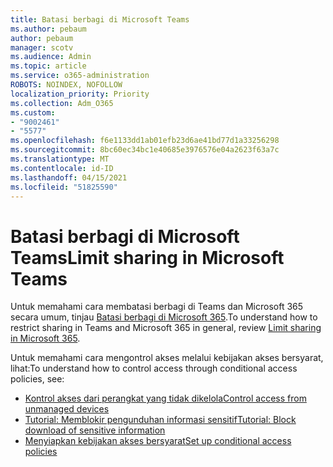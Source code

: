 ```yaml
---
title: Batasi berbagi di Microsoft Teams
ms.author: pebaum
author: pebaum
manager: scotv
ms.audience: Admin
ms.topic: article
ms.service: o365-administration
ROBOTS: NOINDEX, NOFOLLOW
localization_priority: Priority
ms.collection: Adm_O365
ms.custom:
- "9002461"
- "5577"
ms.openlocfilehash: f6e1133dd1ab01efb23d6ae41bd77d1a33256298
ms.sourcegitcommit: 8bc60ec34bc1e40685e3976576e04a2623f63a7c
ms.translationtype: MT
ms.contentlocale: id-ID
ms.lasthandoff: 04/15/2021
ms.locfileid: "51825590"
---
```

# <a name="limit-sharing-in-microsoft-teams"></a><span data-ttu-id="0ba92-102">Batasi berbagi di Microsoft Teams</span><span class="sxs-lookup"><span data-stu-id="0ba92-102">Limit sharing in Microsoft Teams</span></span>

<span data-ttu-id="0ba92-103">Untuk memahami cara membatasi berbagi di Teams dan Microsoft 365 secara umum, tinjau [Batasi berbagi di Microsoft 365](https://docs.microsoft.com/microsoft-365/solutions/microsoft-365-limit-sharing?view=o365-worldwide).</span><span class="sxs-lookup"><span data-stu-id="0ba92-103">To understand how to restrict sharing in Teams and Microsoft 365 in general, review [Limit sharing in Microsoft 365](https://docs.microsoft.com/microsoft-365/solutions/microsoft-365-limit-sharing?view=o365-worldwide).</span></span>

<span data-ttu-id="0ba92-104">Untuk memahami cara mengontrol akses melalui kebijakan akses bersyarat, lihat:</span><span class="sxs-lookup"><span data-stu-id="0ba92-104">To understand how to control access through conditional access policies, see:</span></span>

- [<span data-ttu-id="0ba92-105">Kontrol akses dari perangkat yang tidak dikelola</span><span class="sxs-lookup"><span data-stu-id="0ba92-105">Control access from unmanaged devices</span></span>](https://docs.microsoft.com/sharepoint/control-access-from-unmanaged-devices)
- [<span data-ttu-id="0ba92-106">Tutorial: Memblokir pengunduhan informasi sensitif</span><span class="sxs-lookup"><span data-stu-id="0ba92-106">Tutorial: Block download of sensitive information</span></span>](https://docs.microsoft.com/cloud-app-security/use-case-proxy-block-session-aad)
- [<span data-ttu-id="0ba92-107">Menyiapkan kebijakan akses bersyarat</span><span class="sxs-lookup"><span data-stu-id="0ba92-107">Set up conditional access policies</span></span>](https://docs.microsoft.com/microsoft-365/business/set-up-conditional-access-policies?view=o365-worldwide)
